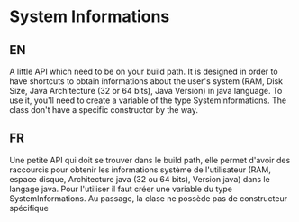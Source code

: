 System Informations
===
**EN**
---
A little API which need to be on your build path. It is designed in order to have shortcuts to obtain informations about the user's system (RAM, Disk Size, Java Architecture (32 or 64 bits), Java Version) in java language. To use it, you'll need to create a variable of the type SystemInformations. The class don't have a specific constructor by the way. 

**FR**
---
Une petite API qui doit se trouver dans le build path, elle permet d'avoir des raccourcis pour obtenir les informations système de l'utilisateur (RAM, espace disque, Architecture java (32 ou 64 bits), Version java) dans le langage java. Pour l'utiliser il faut créer une variable du type SystemInformations. Au passage, la clase ne possède pas de constructeur spécifique
